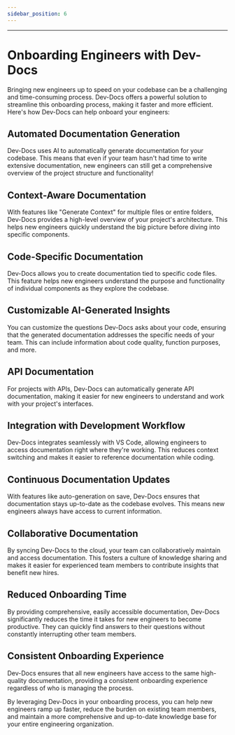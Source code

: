 ```yaml
---
sidebar_position: 6
---
```




***

# Onboarding Engineers with Dev-Docs

Bringing new engineers up to speed on your codebase can be a challenging and time-consuming process. Dev-Docs offers a powerful solution to streamline this onboarding process, making it faster and more efficient. Here's how Dev-Docs can help onboard your engineers:

## Automated Documentation Generation

Dev-Docs uses AI to automatically generate documentation for your codebase. This means that even if your team hasn't had time to write extensive documentation, new engineers can still get a comprehensive overview of the project structure and functionality!

## Context-Aware Documentation

With features like "Generate Context" for multiple files or entire folders, Dev-Docs provides a high-level overview of your project's architecture. This helps new engineers quickly understand the big picture before diving into specific components.

## Code-Specific Documentation

Dev-Docs allows you to create documentation tied to specific code files. This feature helps new engineers understand the purpose and functionality of individual components as they explore the codebase.

## Customizable AI-Generated Insights

You can customize the questions Dev-Docs asks about your code, ensuring that the generated documentation addresses the specific needs of your team. This can include information about code quality, function purposes, and more.

## API Documentation

For projects with APIs, Dev-Docs can automatically generate API documentation, making it easier for new engineers to understand and work with your project's interfaces.

## Integration with Development Workflow

Dev-Docs integrates seamlessly with VS Code, allowing engineers to access documentation right where they're working. This reduces context switching and makes it easier to reference documentation while coding.

## Continuous Documentation Updates

With features like auto-generation on save, Dev-Docs ensures that documentation stays up-to-date as the codebase evolves. This means new engineers always have access to current information.

## Collaborative Documentation

By syncing Dev-Docs to the cloud, your team can collaboratively maintain and access documentation. This fosters a culture of knowledge sharing and makes it easier for experienced team members to contribute insights that benefit new hires.

## Reduced Onboarding Time

By providing comprehensive, easily accessible documentation, Dev-Docs significantly reduces the time it takes for new engineers to become productive. They can quickly find answers to their questions without constantly interrupting other team members.

## Consistent Onboarding Experience

Dev-Docs ensures that all new engineers have access to the same high-quality documentation, providing a consistent onboarding experience regardless of who is managing the process.

By leveraging Dev-Docs in your onboarding process, you can help new engineers ramp up faster, reduce the burden on existing team members, and maintain a more comprehensive and up-to-date knowledge base for your entire engineering organization.
